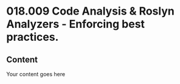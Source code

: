 ﻿# 018.009 Code Analysis & Roslyn Analyzers - Enforcing best practices.

## Content
Your content goes here
